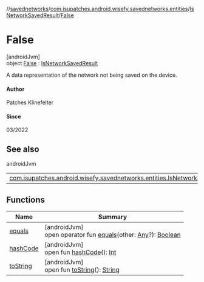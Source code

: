 //[savednetworks](../../../../index.md)/[com.isupatches.android.wisefy.savednetworks.entities](../../index.md)/[IsNetworkSavedResult](../index.md)/[False](index.md)

# False

[androidJvm]\
object [False](index.md) : [IsNetworkSavedResult](../index.md)

A data representation of the network not being saved on the device.

#### Author

Patches Klinefelter

#### Since

03/2022

## See also

androidJvm

| | |
|---|---|
| [com.isupatches.android.wisefy.savednetworks.entities.IsNetworkSavedResult](../index.md) |  |

## Functions

| Name | Summary |
|---|---|
| [equals](../../-search-for-saved-networks-result/-saved-networks/index.md#585090901%2FFunctions%2F656463362) | [androidJvm]<br>open operator fun [equals](../../-search-for-saved-networks-result/-saved-networks/index.md#585090901%2FFunctions%2F656463362)(other: [Any](https://kotlinlang.org/api/latest/jvm/stdlib/kotlin/-any/index.html)?): [Boolean](https://kotlinlang.org/api/latest/jvm/stdlib/kotlin/-boolean/index.html) |
| [hashCode](../../-search-for-saved-networks-result/-saved-networks/index.md#1794629105%2FFunctions%2F656463362) | [androidJvm]<br>open fun [hashCode](../../-search-for-saved-networks-result/-saved-networks/index.md#1794629105%2FFunctions%2F656463362)(): [Int](https://kotlinlang.org/api/latest/jvm/stdlib/kotlin/-int/index.html) |
| [toString](../../-search-for-saved-networks-result/-saved-networks/index.md#1616463040%2FFunctions%2F656463362) | [androidJvm]<br>open fun [toString](../../-search-for-saved-networks-result/-saved-networks/index.md#1616463040%2FFunctions%2F656463362)(): [String](https://kotlinlang.org/api/latest/jvm/stdlib/kotlin/-string/index.html) |

